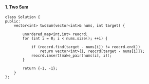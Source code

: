 #### [1. Two Sum](https://leetcode-cn.com/problems/two-sum/)

```
class Solution {
public:
    vector<int> twoSum(vector<int>& nums, int target) {

        unordered_map<int,int> reocrd;
        for (int i = 0; i < nums.size(); ++i) {

            if (reocrd.find(target - nums[i]) != reocrd.end())
                return vector<int>{i, reocrd[target - nums[i]]};
            reocrd.insert(make_pair(nums[i], i));
        }

        return {-1, -1};
    }
};
```

